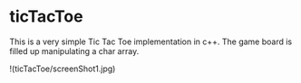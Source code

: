 # ticTacToe

This is a very simple Tic Tac Toe implementation in c++. The game board is filled up manipulating a char array.

!(ticTacToe/screenShot1.jpg)


